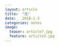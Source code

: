 ```yaml
---
layout: article
title:  "无"
date:   2018-1-3
categories: notes
image:
  teaser: article7.jpg
  feature: article7.jpg
---
```

